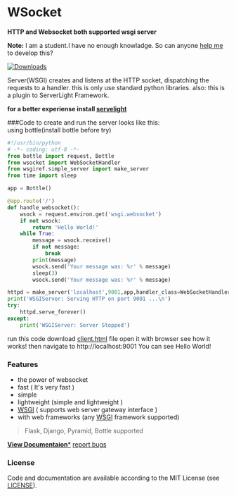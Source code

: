 # WSocket
**HTTP and Websocket both supported wsgi server**

**Note:**
I am a student.I have no enough knowladge. So can anyone [help me](https://github.com/Ksengine/WSocket/issues/2) to develop this?

[![Downloads](https://pepy.tech/badge/wsocket)](https://pepy.tech/project/wsocket)

Server(WSGI) creates and listens at the HTTP
socket, dispatching the requests to a handler. 
this is only use standard python libraries. 
also: 
this is a plugin to ServerLight Framework.

**for a better experiense install [servelight](https://www.github.com/Ksengine/ServeLight)**

###Code to create and run the server looks like this:\
using bottle(install bottle before try)
```python
#!/usr/bin/python
# -*- coding: utf-8 -*-
from bottle import request, Bottle
from wsocket import WebSocketHandler
from wsgiref.simple_server import make_server
from time import sleep

app = Bottle()

@app.route('/')
def handle_websocket():
    wsock = request.environ.get('wsgi.websocket')
    if not wsock:
        return 'Hello World!'
    while True:
        message = wsock.receive()
        if not message:
            break
        print(message)
        wsock.send('Your message was: %r' % message)
        sleep(3)
        wsock.send('Your message was: %r' % message)

httpd = make_server('localhost',9001,app,handler_class=WebSocketHandler)
print('WSGIServer: Serving HTTP on port 9001 ...\n')
try:
    httpd.serve_forever()
except:
    print('WSGIServer: Server Stopped')

```
run this code
download [client.html](https://github.com/Ksengine/WSocket/blob/master/client.html) file
open it with browser
see how it works!
then navigate to http://localhost:9001
You can see
    Hello World!
### Features
 - the power of websocket
 - fast ( It's very fast )
 - simple
 - lightweight (simple and lightweight )
 -  [WSGI](http://www.wsgi.org/) ( supports web server gateway interface )
 - with web frameworks (any  [WSGI](http://www.wsgi.org/)  framework supported)
 
> Flask, Django, Pyramid, Bottle supported

[**View Documentaion***](https://servelight2020.gitbook.io/docs/)
[report bugs](https://github.com/Ksengine/WSocket/issues/new/choose)
### License
Code and documentation are available according to the MIT License (see  [LICENSE](https://github.com/Ksengine/WSocket/blob/master/LICENSE)).
